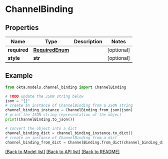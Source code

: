 # ChannelBinding


## Properties

Name | Type | Description | Notes
------------ | ------------- | ------------- | -------------
**required** | [**RequiredEnum**](RequiredEnum.md) |  | [optional] 
**style** | **str** |  | [optional] 

## Example

```python
from okta.models.channel_binding import ChannelBinding

# TODO update the JSON string below
json = "{}"
# create an instance of ChannelBinding from a JSON string
channel_binding_instance = ChannelBinding.from_json(json)
# print the JSON string representation of the object
print(ChannelBinding.to_json())

# convert the object into a dict
channel_binding_dict = channel_binding_instance.to_dict()
# create an instance of ChannelBinding from a dict
channel_binding_from_dict = ChannelBinding.from_dict(channel_binding_dict)
```
[[Back to Model list]](../README.md#documentation-for-models) [[Back to API list]](../README.md#documentation-for-api-endpoints) [[Back to README]](../README.md)


